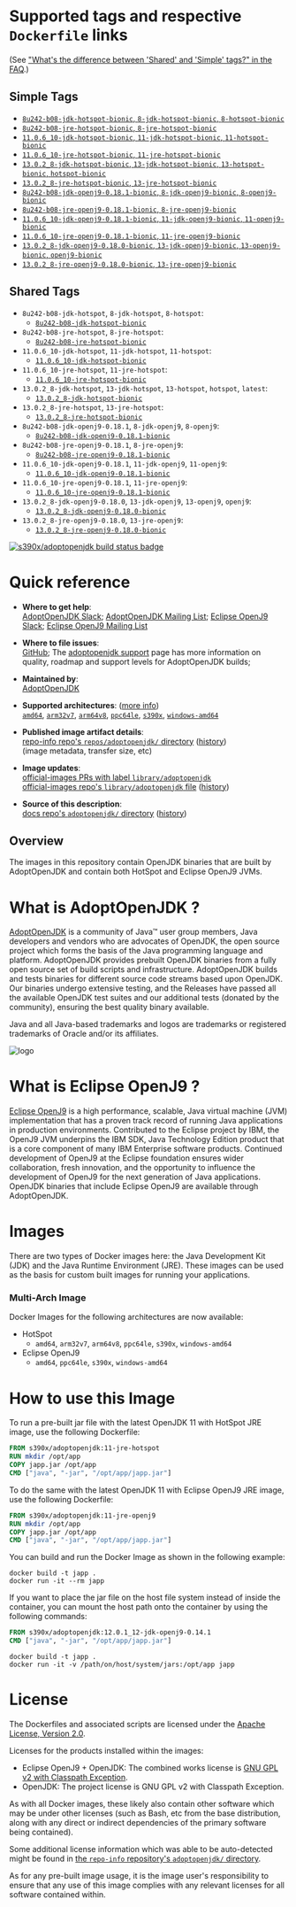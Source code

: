 <!--

********************************************************************************

WARNING:

    DO NOT EDIT "adoptopenjdk/README.md"

    IT IS AUTO-GENERATED

    (from the other files in "adoptopenjdk/" combined with a set of templates)

********************************************************************************

-->

# Supported tags and respective `Dockerfile` links

(See ["What's the difference between 'Shared' and 'Simple' tags?" in the FAQ](https://github.com/docker-library/faq#whats-the-difference-between-shared-and-simple-tags).)

## Simple Tags

-	[`8u242-b08-jdk-hotspot-bionic`, `8-jdk-hotspot-bionic`, `8-hotspot-bionic`](https://github.com/AdoptOpenJDK/openjdk-docker/blob/e8f080aaad6e6ab09929063c1d001af6281a0660/8/jdk/ubuntu/Dockerfile.hotspot.releases.full)
-	[`8u242-b08-jre-hotspot-bionic`, `8-jre-hotspot-bionic`](https://github.com/AdoptOpenJDK/openjdk-docker/blob/e8f080aaad6e6ab09929063c1d001af6281a0660/8/jre/ubuntu/Dockerfile.hotspot.releases.full)
-	[`11.0.6_10-jdk-hotspot-bionic`, `11-jdk-hotspot-bionic`, `11-hotspot-bionic`](https://github.com/AdoptOpenJDK/openjdk-docker/blob/6ef982afbdd32a0b2195c9ee0fa36328535a3c64/11/jdk/ubuntu/Dockerfile.hotspot.releases.full)
-	[`11.0.6_10-jre-hotspot-bionic`, `11-jre-hotspot-bionic`](https://github.com/AdoptOpenJDK/openjdk-docker/blob/6ef982afbdd32a0b2195c9ee0fa36328535a3c64/11/jre/ubuntu/Dockerfile.hotspot.releases.full)
-	[`13.0.2_8-jdk-hotspot-bionic`, `13-jdk-hotspot-bionic`, `13-hotspot-bionic`, `hotspot-bionic`](https://github.com/AdoptOpenJDK/openjdk-docker/blob/6ef982afbdd32a0b2195c9ee0fa36328535a3c64/13/jdk/ubuntu/Dockerfile.hotspot.releases.full)
-	[`13.0.2_8-jre-hotspot-bionic`, `13-jre-hotspot-bionic`](https://github.com/AdoptOpenJDK/openjdk-docker/blob/6ef982afbdd32a0b2195c9ee0fa36328535a3c64/13/jre/ubuntu/Dockerfile.hotspot.releases.full)
-	[`8u242-b08-jdk-openj9-0.18.1-bionic`, `8-jdk-openj9-bionic`, `8-openj9-bionic`](https://github.com/AdoptOpenJDK/openjdk-docker/blob/6ef982afbdd32a0b2195c9ee0fa36328535a3c64/8/jdk/ubuntu/Dockerfile.openj9.releases.full)
-	[`8u242-b08-jre-openj9-0.18.1-bionic`, `8-jre-openj9-bionic`](https://github.com/AdoptOpenJDK/openjdk-docker/blob/6ef982afbdd32a0b2195c9ee0fa36328535a3c64/8/jre/ubuntu/Dockerfile.openj9.releases.full)
-	[`11.0.6_10-jdk-openj9-0.18.1-bionic`, `11-jdk-openj9-bionic`, `11-openj9-bionic`](https://github.com/AdoptOpenJDK/openjdk-docker/blob/6ef982afbdd32a0b2195c9ee0fa36328535a3c64/11/jdk/ubuntu/Dockerfile.openj9.releases.full)
-	[`11.0.6_10-jre-openj9-0.18.1-bionic`, `11-jre-openj9-bionic`](https://github.com/AdoptOpenJDK/openjdk-docker/blob/6ef982afbdd32a0b2195c9ee0fa36328535a3c64/11/jre/ubuntu/Dockerfile.openj9.releases.full)
-	[`13.0.2_8-jdk-openj9-0.18.0-bionic`, `13-jdk-openj9-bionic`, `13-openj9-bionic`, `openj9-bionic`](https://github.com/AdoptOpenJDK/openjdk-docker/blob/6ef982afbdd32a0b2195c9ee0fa36328535a3c64/13/jdk/ubuntu/Dockerfile.openj9.releases.full)
-	[`13.0.2_8-jre-openj9-0.18.0-bionic`, `13-jre-openj9-bionic`](https://github.com/AdoptOpenJDK/openjdk-docker/blob/6ef982afbdd32a0b2195c9ee0fa36328535a3c64/13/jre/ubuntu/Dockerfile.openj9.releases.full)

## Shared Tags

-	`8u242-b08-jdk-hotspot`, `8-jdk-hotspot`, `8-hotspot`:
	-	[`8u242-b08-jdk-hotspot-bionic`](https://github.com/AdoptOpenJDK/openjdk-docker/blob/e8f080aaad6e6ab09929063c1d001af6281a0660/8/jdk/ubuntu/Dockerfile.hotspot.releases.full)
-	`8u242-b08-jre-hotspot`, `8-jre-hotspot`:
	-	[`8u242-b08-jre-hotspot-bionic`](https://github.com/AdoptOpenJDK/openjdk-docker/blob/e8f080aaad6e6ab09929063c1d001af6281a0660/8/jre/ubuntu/Dockerfile.hotspot.releases.full)
-	`11.0.6_10-jdk-hotspot`, `11-jdk-hotspot`, `11-hotspot`:
	-	[`11.0.6_10-jdk-hotspot-bionic`](https://github.com/AdoptOpenJDK/openjdk-docker/blob/6ef982afbdd32a0b2195c9ee0fa36328535a3c64/11/jdk/ubuntu/Dockerfile.hotspot.releases.full)
-	`11.0.6_10-jre-hotspot`, `11-jre-hotspot`:
	-	[`11.0.6_10-jre-hotspot-bionic`](https://github.com/AdoptOpenJDK/openjdk-docker/blob/6ef982afbdd32a0b2195c9ee0fa36328535a3c64/11/jre/ubuntu/Dockerfile.hotspot.releases.full)
-	`13.0.2_8-jdk-hotspot`, `13-jdk-hotspot`, `13-hotspot`, `hotspot`, `latest`:
	-	[`13.0.2_8-jdk-hotspot-bionic`](https://github.com/AdoptOpenJDK/openjdk-docker/blob/6ef982afbdd32a0b2195c9ee0fa36328535a3c64/13/jdk/ubuntu/Dockerfile.hotspot.releases.full)
-	`13.0.2_8-jre-hotspot`, `13-jre-hotspot`:
	-	[`13.0.2_8-jre-hotspot-bionic`](https://github.com/AdoptOpenJDK/openjdk-docker/blob/6ef982afbdd32a0b2195c9ee0fa36328535a3c64/13/jre/ubuntu/Dockerfile.hotspot.releases.full)
-	`8u242-b08-jdk-openj9-0.18.1`, `8-jdk-openj9`, `8-openj9`:
	-	[`8u242-b08-jdk-openj9-0.18.1-bionic`](https://github.com/AdoptOpenJDK/openjdk-docker/blob/6ef982afbdd32a0b2195c9ee0fa36328535a3c64/8/jdk/ubuntu/Dockerfile.openj9.releases.full)
-	`8u242-b08-jre-openj9-0.18.1`, `8-jre-openj9`:
	-	[`8u242-b08-jre-openj9-0.18.1-bionic`](https://github.com/AdoptOpenJDK/openjdk-docker/blob/6ef982afbdd32a0b2195c9ee0fa36328535a3c64/8/jre/ubuntu/Dockerfile.openj9.releases.full)
-	`11.0.6_10-jdk-openj9-0.18.1`, `11-jdk-openj9`, `11-openj9`:
	-	[`11.0.6_10-jdk-openj9-0.18.1-bionic`](https://github.com/AdoptOpenJDK/openjdk-docker/blob/6ef982afbdd32a0b2195c9ee0fa36328535a3c64/11/jdk/ubuntu/Dockerfile.openj9.releases.full)
-	`11.0.6_10-jre-openj9-0.18.1`, `11-jre-openj9`:
	-	[`11.0.6_10-jre-openj9-0.18.1-bionic`](https://github.com/AdoptOpenJDK/openjdk-docker/blob/6ef982afbdd32a0b2195c9ee0fa36328535a3c64/11/jre/ubuntu/Dockerfile.openj9.releases.full)
-	`13.0.2_8-jdk-openj9-0.18.0`, `13-jdk-openj9`, `13-openj9`, `openj9`:
	-	[`13.0.2_8-jdk-openj9-0.18.0-bionic`](https://github.com/AdoptOpenJDK/openjdk-docker/blob/6ef982afbdd32a0b2195c9ee0fa36328535a3c64/13/jdk/ubuntu/Dockerfile.openj9.releases.full)
-	`13.0.2_8-jre-openj9-0.18.0`, `13-jre-openj9`:
	-	[`13.0.2_8-jre-openj9-0.18.0-bionic`](https://github.com/AdoptOpenJDK/openjdk-docker/blob/6ef982afbdd32a0b2195c9ee0fa36328535a3c64/13/jre/ubuntu/Dockerfile.openj9.releases.full)

[![s390x/adoptopenjdk build status badge](https://img.shields.io/jenkins/s/https/doi-janky.infosiftr.net/job/multiarch/job/s390x/job/adoptopenjdk.svg?label=s390x/adoptopenjdk%20%20build%20job)](https://doi-janky.infosiftr.net/job/multiarch/job/s390x/job/adoptopenjdk/)

# Quick reference

-	**Where to get help**:  
	[AdoptOpenJDK Slack](https://adoptopenjdk.net/slack.html); [AdoptOpenJDK Mailing List](https://mail.openjdk.java.net/mailman/listinfo/adoption-discuss); [Eclipse OpenJ9 Slack](https://www.eclipse.org/openj9/oj9_joinslack.html); [Eclipse OpenJ9 Mailing List](https://dev.eclipse.org/mailman/listinfo/openj9-dev)

-	**Where to file issues**:  
	[GitHub](https://github.com/AdoptOpenJDK/openjdk-docker/issues); The [adoptopenjdk support](https://adoptopenjdk.net/support.html) page has more information on quality, roadmap and support levels for AdoptOpenJDK builds;

-	**Maintained by**:  
	[AdoptOpenJDK](https://github.com/AdoptOpenJDK/openjdk-docker)

-	**Supported architectures**: ([more info](https://github.com/docker-library/official-images#architectures-other-than-amd64))  
	[`amd64`](https://hub.docker.com/r/amd64/adoptopenjdk/), [`arm32v7`](https://hub.docker.com/r/arm32v7/adoptopenjdk/), [`arm64v8`](https://hub.docker.com/r/arm64v8/adoptopenjdk/), [`ppc64le`](https://hub.docker.com/r/ppc64le/adoptopenjdk/), [`s390x`](https://hub.docker.com/r/s390x/adoptopenjdk/), [`windows-amd64`](https://hub.docker.com/r/winamd64/adoptopenjdk/)

-	**Published image artifact details**:  
	[repo-info repo's `repos/adoptopenjdk/` directory](https://github.com/docker-library/repo-info/blob/master/repos/adoptopenjdk) ([history](https://github.com/docker-library/repo-info/commits/master/repos/adoptopenjdk))  
	(image metadata, transfer size, etc)

-	**Image updates**:  
	[official-images PRs with label `library/adoptopenjdk`](https://github.com/docker-library/official-images/pulls?q=label%3Alibrary%2Fadoptopenjdk)  
	[official-images repo's `library/adoptopenjdk` file](https://github.com/docker-library/official-images/blob/master/library/adoptopenjdk) ([history](https://github.com/docker-library/official-images/commits/master/library/adoptopenjdk))

-	**Source of this description**:  
	[docs repo's `adoptopenjdk/` directory](https://github.com/docker-library/docs/tree/master/adoptopenjdk) ([history](https://github.com/docker-library/docs/commits/master/adoptopenjdk))

## Overview

The images in this repository contain OpenJDK binaries that are built by AdoptOpenJDK and contain both HotSpot and Eclipse OpenJ9 JVMs.

# What is AdoptOpenJDK ?

[AdoptOpenJDK](https://adoptopenjdk.net/) is a community of Java™ user group members, Java developers and vendors who are advocates of OpenJDK, the open source project which forms the basis of the Java programming language and platform. AdoptOpenJDK provides prebuilt OpenJDK binaries from a fully open source set of build scripts and infrastructure. AdoptOpenJDK builds and tests binaries for different source code streams based upon OpenJDK. Our binaries undergo extensive testing, and the Releases have passed all the available OpenJDK test suites and our additional tests (donated by the community), ensuring the best quality binary available.

Java and all Java-based trademarks and logos are trademarks or registered trademarks of Oracle and/or its affiliates.

![logo](https://raw.githubusercontent.com/docker-library/docs/0db0af87e256d941bf011e3b5b06ca4a8edb6b84/adoptopenjdk/logo.png)

# What is Eclipse OpenJ9 ?

[Eclipse OpenJ9](https://www.eclipse.org/openj9/) is a high performance, scalable, Java virtual machine (JVM) implementation that has a proven track record of running Java applications in production environments. Contributed to the Eclipse project by IBM, the OpenJ9 JVM underpins the IBM SDK, Java Technology Edition product that is a core component of many IBM Enterprise software products. Continued development of OpenJ9 at the Eclipse foundation ensures wider collaboration, fresh innovation, and the opportunity to influence the development of OpenJ9 for the next generation of Java applications. OpenJDK binaries that include Eclipse OpenJ9 are available through AdoptOpenJDK.

# Images

There are two types of Docker images here: the Java Development Kit (JDK) and the Java Runtime Environment (JRE). These images can be used as the basis for custom built images for running your applications.

### Multi-Arch Image

Docker Images for the following architectures are now available:

-	HotSpot
	-	`amd64`, `arm32v7`, `arm64v8`, `ppc64le`, `s390x`, `windows-amd64`
-	Eclipse OpenJ9
	-	`amd64`, `ppc64le`, `s390x`, `windows-amd64`

# How to use this Image

To run a pre-built jar file with the latest OpenJDK 11 with HotSpot JRE image, use the following Dockerfile:

```dockerfile
FROM s390x/adoptopenjdk:11-jre-hotspot
RUN mkdir /opt/app
COPY japp.jar /opt/app
CMD ["java", "-jar", "/opt/app/japp.jar"]
```

To do the same with the latest OpenJDK 11 with Eclipse OpenJ9 JRE image, use the following Dockerfile:

```dockerfile
FROM s390x/adoptopenjdk:11-jre-openj9
RUN mkdir /opt/app
COPY japp.jar /opt/app
CMD ["java", "-jar", "/opt/app/japp.jar"]
```

You can build and run the Docker Image as shown in the following example:

```console
docker build -t japp .
docker run -it --rm japp
```

If you want to place the jar file on the host file system instead of inside the container, you can mount the host path onto the container by using the following commands:

```dockerfile
FROM s390x/adoptopenjdk:12.0.1_12-jdk-openj9-0.14.1
CMD ["java", "-jar", "/opt/app/japp.jar"]
```

```console
docker build -t japp .
docker run -it -v /path/on/host/system/jars:/opt/app japp
```

# License

The Dockerfiles and associated scripts are licensed under the [Apache License, Version 2.0](http://www.apache.org/licenses/LICENSE-2.0.html).

Licenses for the products installed within the images:

-	Eclipse OpenJ9 + OpenJDK: The combined works license is [GNU GPL v2 with Classpath Exception](http://openjdk.java.net/legal/gplv2+ce.html).
-	OpenJDK: The project license is GNU GPL v2 with Classpath Exception.

As with all Docker images, these likely also contain other software which may be under other licenses (such as Bash, etc from the base distribution, along with any direct or indirect dependencies of the primary software being contained).

Some additional license information which was able to be auto-detected might be found in [the `repo-info` repository's `adoptopenjdk/` directory](https://github.com/docker-library/repo-info/tree/master/repos/adoptopenjdk).

As for any pre-built image usage, it is the image user's responsibility to ensure that any use of this image complies with any relevant licenses for all software contained within.
